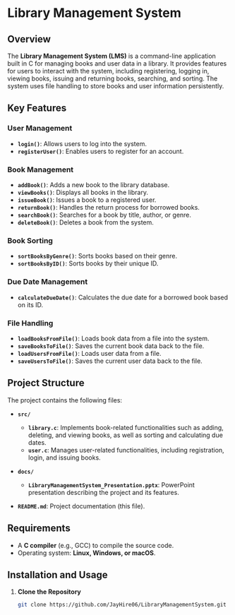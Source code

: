 # Library Management System

## Overview
The **Library Management System (LMS)** is a command-line application built in C for managing books and user data in a library. It provides features for users to interact with the system, including registering, logging in, viewing books, issuing and returning books, searching, and sorting. The system uses file handling to store books and user information persistently.

## Key Features

### User Management
- **`login()`**: Allows users to log into the system.
- **`registerUser()`**: Enables users to register for an account.

### Book Management
- **`addBook()`**: Adds a new book to the library database.
- **`viewBooks()`**: Displays all books in the library.
- **`issueBook()`**: Issues a book to a registered user.
- **`returnBook()`**: Handles the return process for borrowed books.
- **`searchBook()`**: Searches for a book by title, author, or genre.
- **`deleteBook()`**: Deletes a book from the system.

### Book Sorting
- **`sortBooksByGenre()`**: Sorts books based on their genre.
- **`sortBooksByID()`**: Sorts books by their unique ID.

### Due Date Management
- **`calculateDueDate()`**: Calculates the due date for a borrowed book based on its ID.

### File Handling
- **`loadBooksFromFile()`**: Loads book data from a file into the system.
- **`saveBooksToFile()`**: Saves the current book data back to the file.
- **`loadUsersFromFile()`**: Loads user data from a file.
- **`saveUsersToFile()`**: Saves the current user data back to the file.

## Project Structure
The project contains the following files:

- **`src/`**
  - **`library.c`**: Implements book-related functionalities such as adding, deleting, and viewing books, as well as sorting and calculating due dates.
  - **`user.c`**: Manages user-related functionalities, including registration, login, and issuing books.

- **`docs/`**
  - **`LibraryManagementSystem_Presentation.pptx`**: PowerPoint presentation describing the project and its features.

- **`README.md`**: Project documentation (this file).

## Requirements
- A **C compiler** (e.g., GCC) to compile the source code.
- Operating system: **Linux, Windows, or macOS**.

## Installation and Usage

1. **Clone the Repository**
   ```bash
   git clone https://github.com/JayHire06/LibraryManagementSystem.git
